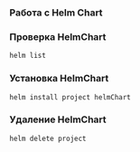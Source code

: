 ### Работа с Helm Chart

### Проверка HelmChart
```shell
helm list
````

### Установка HelmChart
```shell
helm install project helmChart
````

### Удаление HelmChart
```shell
helm delete project
````
